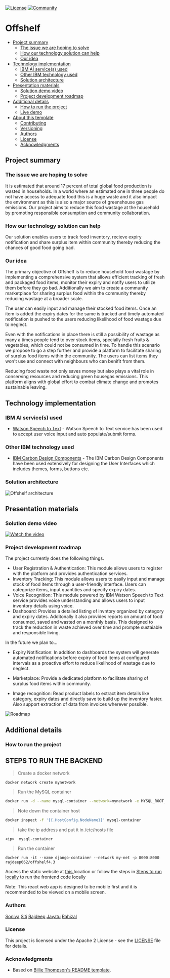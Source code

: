 [![License](https://img.shields.io/badge/License-Apache2-blue.svg)](https://www.apache.org/licenses/LICENSE-2.0) [![Community](https://img.shields.io/badge/Join-Community-blue)](https://developer.ibm.com/callforcode/solutions/projects/get-started/)


# Offshelf

- [Project summary](#project-summary)
  - [The issue we are hoping to solve](#the-issue-we-are-hoping-to-solve)
  - [How our technology solution can help](#how-our-technology-solution-can-help)
  - [Our idea](#our-idea)
- [Technology implementation](#technology-implementation)
  - [IBM AI service(s) used](#ibm-ai-services-used)
  - [Other IBM technology used](#other-ibm-technology-used)
  - [Solution architecture](#solution-architecture)
- [Presentation materials](#presentation-materials)
  - [Solution demo video](#solution-demo-video)
  - [Project development roadmap](#project-development-roadmap)
- [Additional details](#additional-details)
  - [How to run the project](#how-to-run-the-project)
  - [Live demo](#live-demo)
- [About this template](#about-this-template)
  - [Contributing](#contributing)
  - [Versioning](#versioning)
  - [Authors](#authors)
  - [License](#license)
  - [Acknowledgments](#acknowledgments)


## Project summary

### The issue we are hoping to solve

It is estimated that around 17 percent of total global food production is wasted in households. In a world where an estimated one in three people do not have access to adequate food this is a huge waste and it also impact the environment as this is also a major source of greenshouse gas emissions. Our project aims to reduce this food wastage at the household by promoting responsible consumption and community collaboration.

### How our technology solution can help

Our solution enables users to track food inventory, recieve expiry notification and share surplus item within community thereby reducing the chances of good food going bad.

### Our idea

The primary objective of Offshelf is to reduce household food wastage by implementing a comprehensive system that allows efficient tracking of fresh and packaged food items, monitor their expiry and notify users to utilize them before they go bad. Additionally we aim to create a community marketplace for sharing surplus food within the community thereby reducing wastage at a broader scale.

The user can easily input and manage their stocked food items. Once an item is added the expiry dates for the same is tracked and timely automated notification is pushed to the users reducing likelihood of food wastage due to neglect.

Even with the notifications in place there is still a possibility of wastage as many a times people tend to over stock items, specially fresh fruits & vegetables, which could not be consumed in time. To handle this scenario we propose to go a step further and provide a platform to facilitate sharing of surplus food items within the community. The users can list items they won't use and connect with neighbours who can benifit from them.

Reducing food waste not only saves money but also plays a vital role in conserving resources and reducing green housegas emissions. This platform aligns with global effort to combat climate change and promotes sustainable leaving.

## Technology implementation

### IBM AI service(s) used

- [Watson Speech to Text](https://cloud.ibm.com/catalog/services/speech-to-text) - Watson Speech to Text service has been used to accept user voice input and auto populate/submit forms.


### Other IBM technology used

- [IBM Carbon Design Components](https://carbondesignsystem.com/) - The IBM Carbon Design Components have been used extensively for designing the User Interfaces which includes themes, forms, buttons etc.

### Solution architecture

![Offshelf architecture](./images/architecture.png)

## Presentation materials

### Solution demo video

[![Watch the video](./images/Offshelf.png)](https://www.youtube.com/watch?v=KqYoOgIf7uA)

### Project development roadmap

The project currently does the following things.

- User Registration & Authentication: This module allows users to register with the platform and provides authentication services.
- Inventory Tracking: This module allows users to easily input and manage stock of food items through a user-friendly interface. Users can categorize items, input quantities and specify expiry dates.
- Voice Recognition: This module powered by IBM Watson Speech to Text service provides voice understanding and allows users to input inventory details using voice.
- Dashboard: Provides a detailed listing of invntory organized by category and  expiry dates. Additonally it also provides reports on amount of food consumed, saved and wasted on a monthly basis. This designed to track the reduction in waste achieved over time and prompte sustaiable and responsible living.

In the future we plan to...

- Expiry Notification: In addition to dashboards the system will generate automated notifications before expiry of food items at configured intervals as a proactive effort to reduce likelihood of wastage due to neglect.

- Marketplace: Provide a dedicated platform to facilitate sharing of surplus food items within community.

- Image recognition: Read product labels to extract item details like category, expiry dates and directly save to build up the inventory faster. Also support extraction of data from invoices wherever possible.

![Roadmap](./images/Timeline.png)

## Additional details


### How to run the project

## STEPS TO RUN THE BACKEND

> Create a docker network

```sh
docker network create mynetwork
```

> Run the MySQL container

```sh
docker run -d --name mysql-container --network=mynetwork -e MYSQL_ROOT_PASSWORD=mysql12345 -e MYSQL_DATABASE=offshelf mysql:8.1.0
```

> Note down the container host

```sh
docker inspect -f '{{.HostConfig.NodeName}}' mysql-container
```


> take the ip address and put it in /etc/hosts file

```
<ip>  mysql-container
```

> Run the container

```
docker run -it --name django-container --network my-net -p 8000:8000 rajdeep662/offshelf4.3
```


Access the static website at <a href="https://son-ya123.github.io/offShelf/"> this </a> location  or follow the steps in [Steps to run locally](./offshelf-react-app/README.md) to run the frontend code locally

Note: This react web app is designed to be mobile first and it is recommended to be viewed on a mobile screen.


### Authors

[Soniya](https://github.com/son-ya123)
[Siti](https://github.com/SitiNorhanisa)
[Rajdeep](https://github.com/Rajdeep2000)
[Jayatu](https://github.com/jayatuB)
[Rahizal](https://github.com/reyzeck)

### License

This project is licensed under the Apache 2 License - see the [LICENSE](LICENSE) file for details.

### Acknowledgments

- Based on [Billie Thompson's README template](https://gist.github.com/PurpleBooth/109311bb0361f32d87a2).
